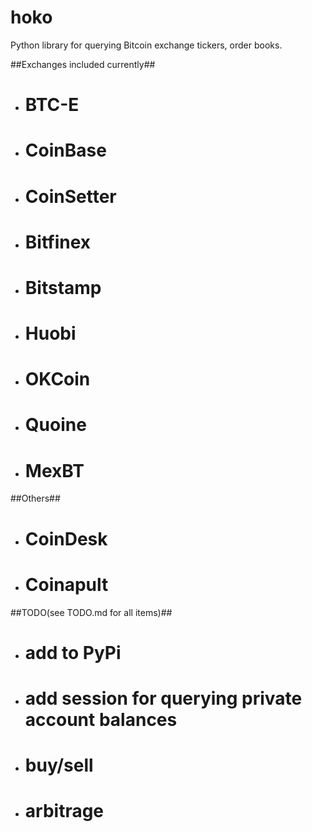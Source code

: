 # hoko
Python library for querying Bitcoin exchange tickers, order books. 

##Exchanges included currently##
 - # BTC-E
 - # CoinBase
 - # CoinSetter
 - # Bitfinex
 - # Bitstamp
 - # Huobi
 - # OKCoin
 - # Quoine
 - # MexBT

##Others##
 - # CoinDesk
 - # Coinapult

##TODO(see TODO.md for all items)##
 - # add to PyPi
 - # add session for querying private account balances
 - # buy/sell
 - # arbitrage
